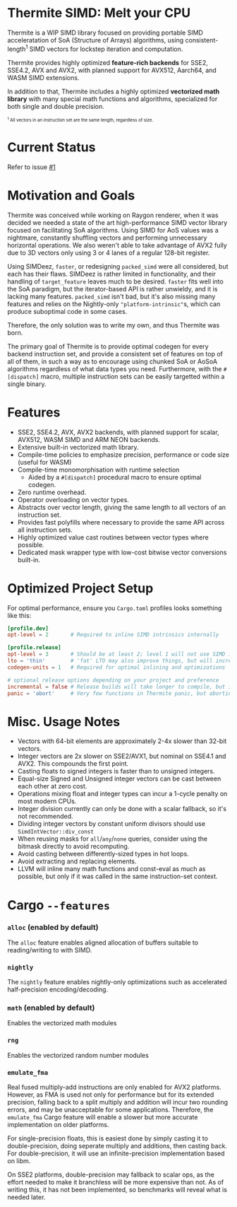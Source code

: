 Thermite SIMD: Melt your CPU
============================

Thermite is a WIP SIMD library focused on providing portable SIMD acceleratation of SoA (Structure of Arrays) algorithms, using consistent-length<sup>1</sup> SIMD vectors for lockstep iteration and computation.

Thermite provides highly optimized **feature-rich backends** for SSE2, SSE4.2, AVX and AVX2, with planned support for AVX512, Aarch64, and WASM SIMD extensions.

In addition to that, Thermite includes a highly optimized **vectorized math library** with many special math functions and algorithms, specialized for both single and double precision.

<sub><small>
<sup>1</sup> All vectors in an instruction set are the same length, regardless of size.
</small></sub>

# Current Status

Refer to issue [#1](https://github.com/raygon-renderer/thermite/issues/1)

# Motivation and Goals

Thermite was conceived while working on Raygon renderer, when it was decided we needed a state of the art high-performance SIMD vector library focused on facilitating SoA algorithms. Using SIMD for AoS values was a nightmare, constantly shuffling vectors and performing unnecessary horizontal operations. We also weren't able to take advantage of AVX2 fully due to 3D vectors only using 3 or 4 lanes of a regular 128-bit register.

Using SIMDeez, `faster`, or redesigning `packed_simd` were all considered, but each has their flaws. SIMDeez is rather limited in functionality, and their handling of `target_feature` leaves much to be desired. `faster` fits well into the SoA paradigm, but the iterator-based API is rather unwieldy, and it is lacking many features. `packed_simd` isn't bad, but it's also missing many features and relies on the Nightly-only `"platform-intrinsic"`s, which can produce suboptimal code in some cases.

Therefore, the only solution was to write my own, and thus Thermite was born.

The primary goal of Thermite is to provide optimal codegen for every backend instruction set, and provide a consistent set of features on top of all of them, in such a way as to encourage using chunked SoA or AoSoA algorithms regardless of what data types you need. Furthermore, with the `#[dispatch]` macro, multiple instruction sets can be easily targetted within a single binary.

# Features

* SSE2, SSE4.2, AVX, AVX2 backends, with planned support for scalar, AVX512, WASM SIMD and ARM NEON backends.
* Extensive built-in vectorized math library.
* Compile-time policies to emphasize precision, performance or code size (useful for WASM)
* Compile-time monomorphisation with runtime selection
    * Aided by a `#[dispatch]` procedural macro to ensure optimal codegen.
* Zero runtime overhead.
* Operator overloading on vector types.
* Abstracts over vector length, giving the same length to all vectors of an instruction set.
* Provides fast polyfills where necessary to provide the same API across all instruction sets.
* Highly optimized value cast routines between vector types where possible.
* Dedicated mask wrapper type with low-cost bitwise vector conversions built-in.

# Optimized Project Setup

For optimal performance, ensure you `Cargo.toml` profiles looks something like this:
```toml
[profile.dev]
opt-level = 2       # Required to inline SIMD intrinsics internally

[profile.release]
opt-level = 3       # Should be at least 2; level 1 will not use SIMD intrinsics
lto = 'thin'        # 'fat' LTO may also improve things, but will increase compile time
codegen-units = 1   # Required for optimal inlining and optimizations

# optional release options depending on your project and preference
incremental = false # Release builds will take longer to compile, but inter-crate optimizations may work better
panic = 'abort'     # Very few functions in Thermite panic, but aborting will avoid the unwind mechanism overhead
```

# Misc. Usage Notes

* Vectors with 64-bit elements are approximately 2-4x slower than 32-bit vectors.
* Integer vectors are 2x slower on SSE2/AVX1, but nominal on SSE4.1 and AVX2. This compounds the first point.
* Casting floats to signed integers is faster than to unsigned integers.
* Equal-size Signed and Unsigned integer vectors can be cast between each other at zero cost.
* Operations mixing float and integer types can incur a 1-cycle penalty on most modern CPUs.
* Integer division currently can only be done with a scalar fallback, so it's not recommended.
* Dividing integer vectors by constant uniform divisors should use `SimdIntVector::div_const`
* When reusing masks for `all`/`any`/`none` queries, consider using the bitmask directly to avoid recomputing.
* Avoid casting between differently-sized types in hot loops.
* Avoid extracting and replacing elements.
* LLVM will inline many math functions and const-eval as much as possible, but only if it was called in the same instruction-set context.

# Cargo `--features`

### `alloc` (enabled by default)

The `alloc` feature enables aligned allocation of buffers suitable to reading/writing to with SIMD.

### `nightly`

The `nightly` feature enables nightly-only optimizations such as accelerated half-precision encoding/decoding.

### `math` (enabled by default)

Enables the vectorized math modules

### `rng`

Enables the vectorized random number modules

### `emulate_fma`

Real fused multiply-add instructions are only enabled for AVX2 platforms. However, as FMA is used not only for performance but for its extended precision, falling back to a split multiply and addition will incur two rounding errors, and may be unacceptable for
some applications. Therefore, the `emulate_fma` Cargo feature will enable a slower but more accurate implementation on older platforms.

For single-precision floats, this is easiest done by simply casting it to double-precision, doing seperate multiply and additions, then casting back. For double-precision, it will use an infinite-precision implementation based on libm.

On SSE2 platforms, double-precision may fallback to scalar ops, as the effort needed to make it branchless will be more expensive than not. As of writing this, it has not been implemented, so benchmarks will reveal what is needed later.
